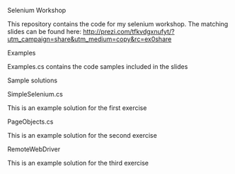 Selenium Workshop

This repository contains the code for my selenium workshop.
The matching slides can be found here: http://prezi.com/tfkvdgxnufyt/?utm_campaign=share&utm_medium=copy&rc=ex0share

Examples

Examples.cs contains the code samples included in the slides

Sample solutions

SimpleSelenium.cs

This is an example solution for the first exercise

PageObjects.cs

This is an example solution for the second exercise

RemoteWebDriver

This is an example solution for the third exercise
